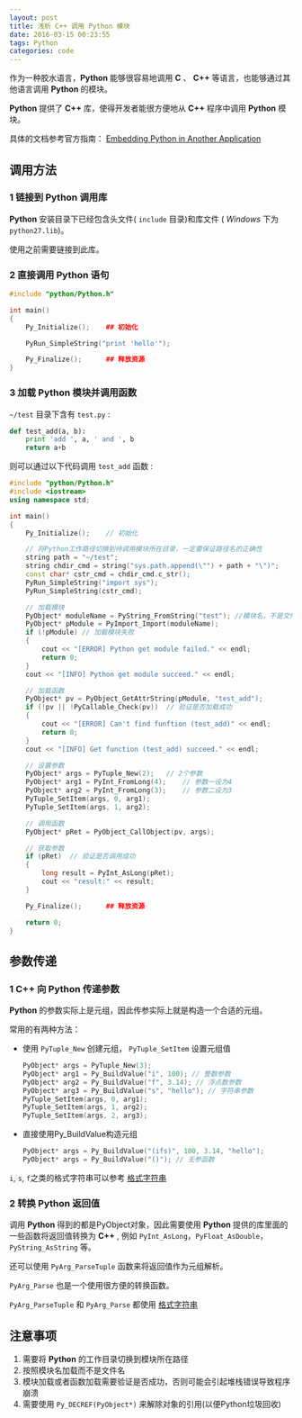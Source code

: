 ```yaml
---
layout: post
title: 浅析 C++ 调用 Python 模块
date: 2016-03-15 00:23:55
tags: Python
categories: code
---
```


作为一种胶水语言，**Python** 能够很容易地调用 **C** 、 **C++** 等语言，也能够通过其他语言调用 **Python** 的模块。

**Python** 提供了 **C++** 库，使得开发者能很方便地从 **C++** 程序中调用 **Python** 模块。

具体的文档参考官方指南：
[Embedding Python in Another Application](https://docs.python.org/2/extending/embedding.html)

## 调用方法

### 1 链接到 **Python** 调用库

**Python** 安装目录下已经包含头文件( `include` 目录)和库文件 ( *Windows* 下为 `python27.lib`)。

使用之前需要链接到此库。

### 2 直接调用 **Python** 语句

```cpp
#include "python/Python.h"

int main()
{
    Py_Initialize();    ## 初始化

    PyRun_SimpleString("print 'hello'");

    Py_Finalize();      ## 释放资源
}

```

### 3 加载 **Python** 模块并调用函数

`~/test` 目录下含有 `test.py` :

```python
def test_add(a, b):
    print 'add ', a, ' and ', b
    return a+b
```

则可以通过以下代码调用 `test_add` 函数 :

```cpp
#include "python/Python.h"
#include <iostream>
using namespace std;

int main()
{
    Py_Initialize();    // 初始化

    // 将Python工作路径切换到待调用模块所在目录，一定要保证路径名的正确性
    string path = "~/test";
    string chdir_cmd = string("sys.path.append(\"") + path + "\")";
    const char* cstr_cmd = chdir_cmd.c_str();
    PyRun_SimpleString("import sys");
    PyRun_SimpleString(cstr_cmd);

    // 加载模块
    PyObject* moduleName = PyString_FromString("test"); //模块名，不是文件名
	PyObject* pModule = PyImport_Import(moduleName);
    if (!pModule) // 加载模块失败
	{
		cout << "[ERROR] Python get module failed." << endl;
		return 0;
	}
	cout << "[INFO] Python get module succeed." << endl;

    // 加载函数
    PyObject* pv = PyObject_GetAttrString(pModule, "test_add");
	if (!pv || !PyCallable_Check(pv))  // 验证是否加载成功
	{
		cout << "[ERROR] Can't find funftion (test_add)" << endl;
		return 0;
	}
	cout << "[INFO] Get function (test_add) succeed." << endl;

    // 设置参数
	PyObject* args = PyTuple_New(2);   // 2个参数
	PyObject* arg1 = PyInt_FromLong(4);    // 参数一设为4
	PyObject* arg2 = PyInt_FromLong(3);    // 参数二设为3
	PyTuple_SetItem(args, 0, arg1);
	PyTuple_SetItem(args, 1, arg2);

    // 调用函数
	PyObject* pRet = PyObject_CallObject(pv, args);

    // 获取参数
    if (pRet)  // 验证是否调用成功
	{
		long result = PyInt_AsLong(pRet);
		cout << "result:" << result;
	}

    Py_Finalize();      ## 释放资源

    return 0;
}

```

## 参数传递

### 1 **C++** 向 **Python** 传递参数

**Python** 的参数实际上是元组，因此传参实际上就是构造一个合适的元组。

常用的有两种方法：

- 使用 `PyTuple_New` 创建元组， `PyTuple_SetItem` 设置元组值

    ```cpp
    PyObject* args = PyTuple_New(3);
    PyObject* arg1 = Py_BuildValue("i", 100); // 整数参数
    PyObject* arg2 = Py_BuildValue("f", 3.14); // 浮点数参数
    PyObject* arg3 = Py_BuildValue("s", "hello"); // 字符串参数
    PyTuple_SetItem(args, 0, arg1);
    PyTuple_SetItem(args, 1, arg2);
    PyTuple_SetItem(args, 2, arg3);
    ```

- 直接使用Py_BuildValue构造元组

    ```cpp
    PyObject* args = Py_BuildValue("(ifs)", 100, 3.14, "hello");
    PyObject* args = Py_BuildValue("()"); // 无参函数
    ```
`i`, `s`, `f`之类的格式字符串可以参考 [格式字符串][1]

### 2 转换 **Python** 返回值

调用 **Python** 得到的都是PyObject对象，因此需要使用 **Python** 提供的库里面的一些函数将返回值转换为 **C++** , 例如 `PyInt_AsLong`，`PyFloat_AsDouble`， `PyString_AsString` 等。

还可以使用 `PyArg_ParseTuple` 函数来将返回值作为元组解析。

`PyArg_Parse` 也是一个使用很方便的转换函数。

`PyArg_ParseTuple` 和 `PyArg_Parse` 都使用 [格式字符串][1]

## 注意事项

1. 需要将 **Python** 的工作目录切换到模块所在路径
2. 按照模块名加载而不是文件名
3. 模块加载或者函数加载需要验证是否成功，否则可能会引起堆栈错误导致程序崩溃
4. 需要使用 `Py_DECREF(PyObject*)` 来解除对象的引用(以便Python垃圾回收)


[1]: https://docs.python.org/release/1.5.2p2/ext/parseTuple.html
